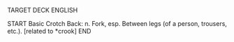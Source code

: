 TARGET DECK
ENGLISH

START
Basic
Crotch
Back: n. Fork, esp. Between legs (of a person, trousers, etc.). [related to *crook]
END
